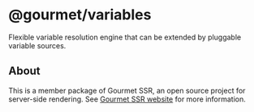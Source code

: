 # @gourmet/variables
Flexible variable resolution engine that can be extended by pluggable variable sources.
## About
This is a member package of Gourmet SSR, an open source project for server-side rendering.
See [Gourmet SSR website](https://ssr.gourmetjs.org) for more information.
